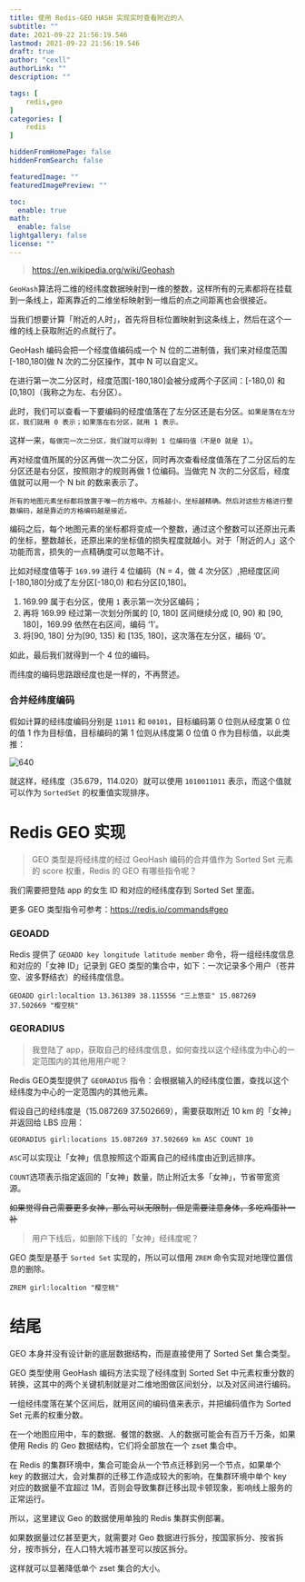 ```yaml
---
title: 使用 Redis-GEO HASH 实现实时查看附近的人
subtitle: ""
date: 2021-09-22 21:56:19.546
lastmod: 2021-09-22 21:56:19.546
draft: true
author: "cexll"
authorLink: ""
description: ""

tags: [
    redis,geo
]
categories: [
    redis
]

hiddenFromHomePage: false
hiddenFromSearch: false

featuredImage: ""
featuredImagePreview: ""

toc:
  enable: true
math:
  enable: false
lightgallery: false
license: ""
---
```


<!--more-->


> https://en.wikipedia.org/wiki/Geohash

`GeoHash`算法将二维的经纬度数据映射到一维的整数，这样所有的元素都将在挂载到一条线上，距离靠近的二维坐标映射到一维后的点之间距离也会很接近。

当我们想要计算「附近的人时」，首先将目标位置映射到这条线上，然后在这个一维的线上获取附近的点就行了。

GeoHash 编码会把一个经度值编码成一个 N 位的二进制值，我们来对经度范围[-180,180]做 N 次的二分区操作，其中 N 可以自定义。

在进行第一次二分区时，经度范围[-180,180]会被分成两个子区间：[-180,0) 和[0,180]（我称之为左、右分区）。

此时，我们可以查看一下要编码的经度值落在了左分区还是右分区。`如果是落在左分区，我们就用 0 表示；如果落在右分区，就用 1 表示。`

这样一来，`每做完一次二分区，我们就可以得到 1 位编码值（不是0 就是 1）`。

再对经度值所属的分区再做一次二分区，同时再次查看经度值落在了二分区后的左分区还是右分区，按照刚才的规则再做 1 位编码。当做完 N 次的二分区后，经度值就可以用一个 N bit 的数来表示了。

`所有的地图元素坐标都将放置于唯一的方格中。方格越小，坐标越精确。然后对这些方格进行整数编码，越是靠近的方格编码越是接近。`

编码之后，每个地图元素的坐标都将变成一个整数，通过这个整数可以还原出元素的坐标，整数越长，还原出来的坐标值的损失程度就越小。对于「附近的人」这个功能而言，损失的一点精确度可以忽略不计。

比如对经度值等于 `169.99` 进行 4 位编码（N = 4，做 4 次分区）,把经度区间[-180,180]分成了左分区[-180,0) 和右分区[0,180]。

1. 169.99 属于右分区，使用 `1` 表示第一次分区编码；
2. 再将 169.99 经过第一次划分所属的 [0, 180] 区间继续分成 [0, 90) 和 [90, 180]，169.99 依然在右区间，编码 ‘1’。
3. 将[90, 180] 分为[90, 135) 和 [135, 180]，这次落在左分区，编码 ‘0’。

如此，最后我们就得到一个 4 位的编码。

而纬度的编码思路跟经度也是一样的，不再赘述。

### 合并经纬度编码

假如计算的经纬度编码分别是 `11011` 和 `00101`，目标编码第 0 位则从经度第 0 位的值 1 作为目标值，目标编码的第 1 位则从纬度第 0 位值 0 作为目标值，以此类推：

![640](https://cexll.cn/upload/2021/09/640-84baa7b2f9d4499f80e812717d20bf8e.webp)

就这样，经纬度（35.679，114.020）就可以使用 `1010011011` 表示，而这个值就可以作为 `SortedSet` 的权重值实现排序。

# Redis GEO 实现
> GEO 类型是将经纬度的经过 GeoHash 编码的合并值作为 Sorted Set 元素的 score 权重，Redis 的 GEO 有哪些指令呢？

我们需要把登陆 app 的女生 ID 和对应的经纬度存到 Sorted Set 里面。

更多 GEO 类型指令可参考：https://redis.io/commands#geo

### GEOADD

Redis 提供了 `GEOADD key longitude latitude member` 命令，将一组经纬度信息和对应的「女神 ID」记录到 GEO 类型的集合中，如下：一次记录多个用户（苍井空、波多野结衣）的经纬度信息。

```redis
GEOADD girl:localtion 13.361389 38.115556 "三上悠亚" 15.087269 37.502669 "樱空桃"

```

### GEORADIUS

> 我登陆了 app，获取自己的经纬度信息，如何查找以这个经纬度为中心的一定范围内的其他用用户呢？

Redis GEO类型提供了 `GEORADIUS` 指令：会根据输入的经纬度位置，查找以这个经纬度为中心的一定范围内的其他元素。

假设自己的经纬度是（15.087269 37.502669），需要获取附近 10 km 的「女神」并返回给 LBS 应用：

```redis
GEORADIUS girl:locations 15.087269 37.502669 km ASC COUNT 10
```

`ASC`可以实现让「女神」信息按照这个距离自己的经纬度由近到远排序。

`COUNT`选项表示指定返回的「女神」数量，防止附近太多「女神」，节省带宽资源。

~~如果觉得自己需要更多女神，那么可以无限制，但是需要注意身体，多吃鸡蛋补一补~~

> 用户下线后，如删除下线的「女神」经纬度呢？

GEO 类型是基于 `Sorted Set` 实现的，所以可以借用 `ZREM` 命令实现对地理位置信息的删除。

```redis
ZREM girl:localtion "樱空桃"
```

# 结尾

GEO 本身并没有设计新的底层数据结构，而是直接使用了 Sorted Set 集合类型。

GEO 类型使用 GeoHash 编码方法实现了经纬度到 Sorted Set 中元素权重分数的转换，这其中的两个关键机制就是对二维地图做区间划分，以及对区间进行编码。

一组经纬度落在某个区间后，就用区间的编码值来表示，并把编码值作为 Sorted Set 元素的权重分数。

在一个地图应用中，车的数据、餐馆的数据、人的数据可能会有百万千万条，如果使用 Redis 的 Geo 数据结构，它们将全部放在一个 zset 集合中。

在 Redis 的集群环境中，集合可能会从一个节点迁移到另一个节点，如果单个 key 的数据过大，会对集群的迁移工作造成较大的影响，在集群环境中单个 key 对应的数据量不宜超过 1M，否则会导致集群迁移出现卡顿现象，影响线上服务的正常运行。

所以，这里建议 Geo 的数据使用单独的 Redis 集群实例部署。

如果数据量过亿甚至更大，就需要对 Geo 数据进行拆分，按国家拆分、按省拆分，按市拆分，在人口特大城市甚至可以按区拆分。

这样就可以显著降低单个 zset 集合的大小。